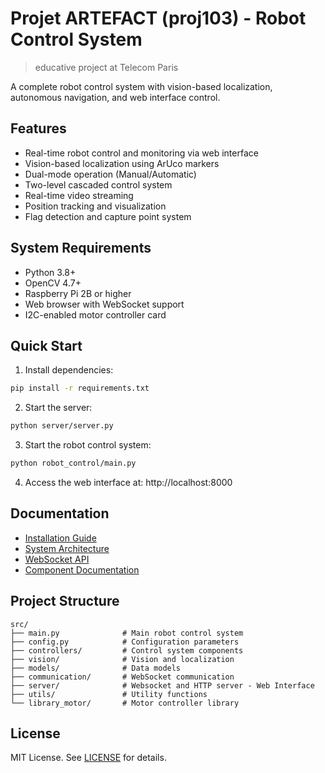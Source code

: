 # Projet ARTEFACT (proj103) - Robot Control System
> educative project at Telecom Paris

A complete robot control system with vision-based localization, autonomous navigation, and web interface control.


## Features

- Real-time robot control and monitoring via web interface
- Vision-based localization using ArUco markers
- Dual-mode operation (Manual/Automatic)
- Two-level cascaded control system
- Real-time video streaming
- Position tracking and visualization
- Flag detection and capture point system

## System Requirements

- Python 3.8+
- OpenCV 4.7+
- Raspberry Pi 2B or higher
- Web browser with WebSocket support
- I2C-enabled motor controller card

## Quick Start

1. Install dependencies:
```bash
pip install -r requirements.txt
```

2. Start the server:
```bash
python server/server.py
```

3. Start the robot control system:
```bash
python robot_control/main.py
```

4. Access the web interface at: http://localhost:8000

## Documentation

- [Installation Guide](documentation/INSTALLATION.md)
- [System Architecture](documentation/ARCHITECTURE.md)
- [WebSocket API](documentation/API.md)
- [Component Documentation](documentation/components/)

## Project Structure

```
src/
├── main.py              # Main robot control system
├── config.py            # Configuration parameters
├── controllers/         # Control system components
├── vision/              # Vision and localization
├── models/              # Data models
├── communication/       # WebSocket communication
├── server/              # Websocket and HTTP server - Web Interface
├── utils/               # Utility functions
└── library_motor/       # Motor controller library
```


## License

MIT License. See [LICENSE](LICENSE) for details.

